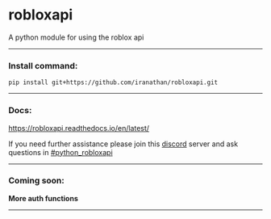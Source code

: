 # robloxapi
A python module for using the roblox api

***

### Install command:

`pip install git+https://github.com/iranathan/robloxapi.git`

***

### Docs:

https://robloxapi.readthedocs.io/en/latest/

If you need further assistance please join this [discord](https://discord.gg/ZVcBRbV) server and ask questions in [#python_robloxapi](https://discordapp.com/channels/332692436478590986/571069070263189515)



***

### Coming soon:

**More auth functions**

***


